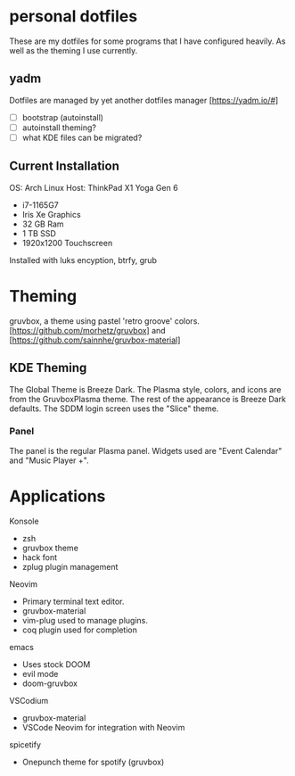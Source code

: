 # personal dotfiles
These are my dotfiles for some programs that I have configured heavily. As well as the theming I use currently.
## yadm
Dotfiles are managed by yet another dotfiles manager [https://yadm.io/#]
- [ ] bootstrap (autoinstall)
- [ ] autoinstall theming?
- [ ] what KDE files can be migrated?
## Current Installation
OS: Arch Linux
Host: ThinkPad X1 Yoga Gen 6
- i7-1165G7
- Iris Xe Graphics
- 32 GB Ram
- 1 TB SSD
- 1920x1200 Touchscreen

Installed with luks encyption, btrfy, grub

# Theming
gruvbox, a theme using pastel 'retro groove' colors.
[https://github.com/morhetz/gruvbox] and [https://github.com/sainnhe/gruvbox-material]

## KDE Theming
The Global Theme is Breeze Dark. The Plasma style, colors, and icons are from the GruvboxPlasma theme. The rest of the appearance is Breeze Dark defaults.
The SDDM login screen uses the "Slice" theme.
### Panel
The panel is the regular Plasma panel. Widgets used are "Event Calendar" and "Music Player +".

# Applications
Konsole
* zsh
* gruvbox theme
* hack font
* zplug plugin management

Neovim
* Primary terminal text editor.
* gruvbox-material
* vim-plug used to manage plugins.
* coq plugin used for completion

emacs
* Uses stock DOOM
* evil mode
* doom-gruvbox

VSCodium
* gruvbox-material
* VSCode Neovim for integration with Neovim

spicetify
* Onepunch theme for spotify (gruvbox)



